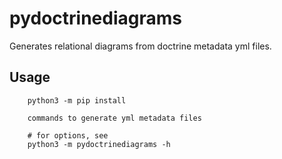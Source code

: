 # pydoctrinediagrams

Generates relational diagrams from doctrine metadata yml files.

## Usage

        python3 -m pip install
        
        commands to generate yml metadata files

        # for options, see
        python3 -m pydoctrinediagrams -h
